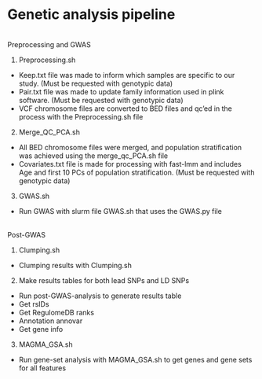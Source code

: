 # Genetic analysis pipeline
\
Preprocessing and GWAS
1. Preprocessing.sh
- Keep.txt file was made to inform which samples are specific to our study. (Must be requested with genotypic data)
- Pair.txt file was made to update family information used in plink software. (Must be requested with genotypic data)  
- VCF chromosome files are converted to BED files and qc’ed in the process with the Preprocessing.sh file
  
2. Merge_QC_PCA.sh
- All BED chromosome files were merged, and population stratification was achieved using the merge_qc_PCA.sh file
- Covariates.txt file is made for processing with fast-lmm and includes Age and first 10 PCs of population stratification. (Must be requested with genotypic data)

3. GWAS.sh
- Run GWAS with slurm file GWAS.sh that uses the GWAS.py file

\
Post-GWAS
1. Clumping.sh
- Clumping results with Clumping.sh

2. Make results tables for both lead SNPs and LD SNPs
- Run post-GWAS-analysis to generate results table
- Get rsIDs
- Get RegulomeDB ranks  
- Annotation annovar
- Get gene info

3. MAGMA_GSA.sh
- Run gene-set analysis with MAGMA_GSA.sh to get genes and gene sets for all features
